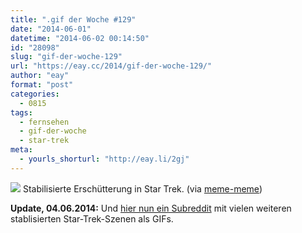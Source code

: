 ```yaml
---
title: ".gif der Woche #129"
date: "2014-06-01"
datetime: "2014-06-02 00:14:50"
id: "28098"
slug: "gif-der-woche-129"
url: "https://eay.cc/2014/gif-der-woche-129/"
author: "eay"
format: "post"
categories:
  - 0815
tags:
  - fernsehen
  - gif-der-woche
  - star-trek
meta:
  - yourls_shorturl: "http://eay.li/2gj"
---
```


![](https://s3.amazonaws.com/f.cl.ly/items/1E0G2519433o3s1Z1K3b/stabilizedstartrekshot.gif) Stabilisierte Erschütterung in Star Trek. (via [meme-meme](http://meme-meme.org/post/87345868626/stabilized-star-trek-shot))

**Update, 04.06.2014:** Und [hier nun ein Subreddit](//eay.cc/2014/rstartrekstabilized/) mit vielen weiteren stablisierten Star-Trek-Szenen als GIFs.
